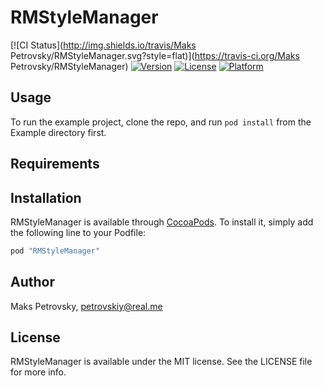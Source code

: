 # RMStyleManager

[![CI Status](http://img.shields.io/travis/Maks Petrovsky/RMStyleManager.svg?style=flat)](https://travis-ci.org/Maks Petrovsky/RMStyleManager)
[![Version](https://img.shields.io/cocoapods/v/RMStyleManager.svg?style=flat)](http://cocoapods.org/pods/RMStyleManager)
[![License](https://img.shields.io/cocoapods/l/RMStyleManager.svg?style=flat)](http://cocoapods.org/pods/RMStyleManager)
[![Platform](https://img.shields.io/cocoapods/p/RMStyleManager.svg?style=flat)](http://cocoapods.org/pods/RMStyleManager)

## Usage

To run the example project, clone the repo, and run `pod install` from the Example directory first.

## Requirements

## Installation

RMStyleManager is available through [CocoaPods](http://cocoapods.org). To install
it, simply add the following line to your Podfile:

```ruby
pod "RMStyleManager"
```

## Author

Maks Petrovsky, petrovskiy@real.me

## License

RMStyleManager is available under the MIT license. See the LICENSE file for more info.

